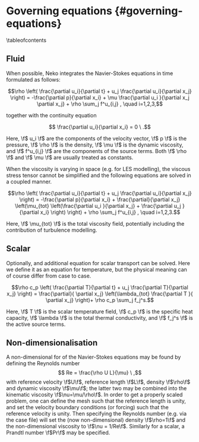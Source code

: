 # Governing equations {#governing-equations}

\tableofcontents

## Fluid

When possible, Neko integrates the Navier-Stokes equations in time formulated as follows:

$$\rho \left( \frac{\partial u_i}{\partial t} +
   u_j \frac{\partial u_i}{\partial x_j} \right) =
  -\frac{\partial p}{\partial x_i} +
  \mu \frac{\partial u_i }{\partial x_j \partial x_j} +
  \rho \sum_j f^u_{i,j} , \quad i=1,2,3,$$

together with the continuity equation

$$ \frac{\partial u_i}{\partial x_i} = 0 \ .$$

Here, \f$ u_i \f$ are the components of the velocity vector, \f$ p \f$ is the
pressure, \f$ \rho \f$ is the density, \f$ \mu \f$ is the dynamic viscosity, and
\f$ f^u_{i,j} \f$ are the components of the source terms. Both \f$ \rho \f$ and
\f$ \mu \f$ are usually treated as constants.

When the viscosity is varying in space (e.g. for LES modelling), the viscous
stress tensor cannot be simplified and the following equations are solved in a
coupled manner.

$$\rho \left( \frac{\partial u_i}{\partial t} +
   u_j \frac{\partial u_i}{\partial x_j} \right) =
  -\frac{\partial p}{\partial x_i} +
  \frac{\partial}{\partial x_j} \left(\mu_{tot}
  \left(\frac{\partial u_i }{\partial x_j} +
   \frac{\partial u_j }{\partial x_i} \right) \right)  +
  \rho \sum_j f^u_{i,j} , \quad i=1,2,3.$$

Here, \f$ \mu_{tot} \f$ is the total viscosity field, potentially including the
contribution of turbulence modelling.

## Scalar

Optionally, and additional equation for scalar transport can be solved. Here we
define it as an equation for temperature, but the physical meaning can of course
differ from case to case.

$$\rho c_p \left( \frac{\partial T}{\partial t} +
   u_j \frac{\partial T}{\partial x_j} \right) =
  \frac{\partial}{ \partial x_j}
  \left(\lambda_{tot} \frac{\partial T }{ \partial x_j} \right)+
  \rho c_p \sum_j f_j^s.$$

Here, \f$ T \f$ is the scalar temperature field, \f$ c_p \f$ is the specific
heat capacity, \f$ \lambda \f$ is the total thermal conductivity, and \f$ f_j^s
\f$ is the active source terms.

## Non-dimensionalisation
A non-dimensional for of the Navier-Stokes equations may be found by defining the Reynolds number
$$ Re = \frac{\rho U L}{\mu} \ ,$$
with reference velocity \f$U\f$, reference length \f$L\f$, density \f$\rho\f$ and dynamic viscosity \f$\mu\f$; the latter two may be
combined into the kinematic viscosity \f$\nu=\mu/\rho\f$. In order to get a properly scaled problem, one can define 
the mesh such that the reference length is unity, and set the velocity boundary conditions (or forcing) such that the reference velocity 
is unity. Then specifying the Reynolds number (e.g. via the case file) will set the (now non-dimensional) 
density \f$\rho=1\f$ and the non-dimensional viscosity to \f$\nu = 1/Re\f$. Similarly for a scalar, a Prandtl number \f$Pr\f$ may be specified.
